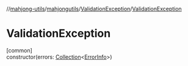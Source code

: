 //[mahjong-utils](../../../index.md)/[mahjongutils](../index.md)/[ValidationException](index.md)/[ValidationException](-validation-exception.md)

# ValidationException

[common]\
constructor(errors: [Collection](https://kotlinlang.org/api/latest/jvm/stdlib/kotlin-stdlib/kotlin.collections/-collection/index.html)&lt;[ErrorInfo](../-error-info/index.md)&gt;)
